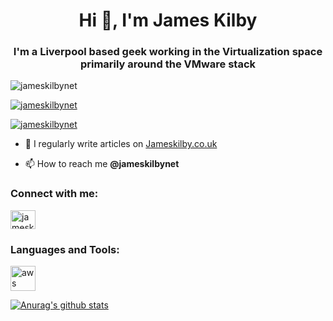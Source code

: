  <h1 align="center">Hi 👋, I'm James Kilby</h1>
<h3 align="center">I'm a Liverpool based geek working in the Virtualization space primarily around the VMware stack</h3>

<p align="left"> <img src="https://komarev.com/ghpvc/?username=jameskilbynet&label=Profile%20views&color=0e75b6&style=flat" alt="jameskilbynet" /> </p>

<p align="left"> <a href="https://github.com/ryo-ma/github-profile-trophy"><img src="https://github-profile-trophy.vercel.app/?username=jameskilbynet" alt="jameskilbynet" /></a> </p>

<p align="left"> <a href="https://twitter.com/jameskilbynet" target="blank"><img src="https://img.shields.io/twitter/follow/jameskilbynet?logo=twitter&style=for-the-badge" alt="jameskilbynet" /></a> </p>

- 📝 I regularly write articles on [Jameskilby.co.uk](Jameskilby.co.uk)

- 📫 How to reach me **@jameskilbynet**

<h3 align="left">Connect with me:</h3>
<p align="left">
<a href="https://twitter.com/jameskilbynet" target="blank"><img align="center" src="https://cdn.jsdelivr.net/npm/simple-icons@3.0.1/icons/twitter.svg" alt="jameskilbynet" height="30" width="40" /></a>
</p>

<h3 align="left">Languages and Tools:</h3>
<p align="left"> <a href="https://aws.amazon.com" target="_blank"> <img src="https://devicons.github.io/devicon/devicon.git/icons/amazonwebservices/amazonwebservices-original-wordmark.svg" alt="aws" width="40" height="40"/> </a> </p>

[![Anurag's github stats](https://github-readme-stats.vercel.app/api?username=jameskilbynet)](https://github.com/anuraghazra/github-readme-stats)
